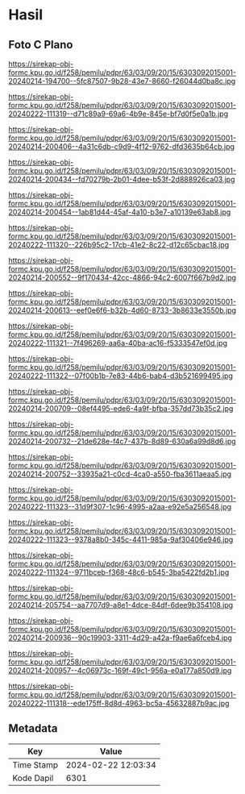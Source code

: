 # Hasil

## Foto C Plano

https://sirekap-obj-formc.kpu.go.id/f258/pemilu/pdpr/63/03/09/20/15/6303092015001-20240214-194700--5fc87507-9b28-43e7-8660-f26044d0ba8c.jpg

https://sirekap-obj-formc.kpu.go.id/f258/pemilu/pdpr/63/03/09/20/15/6303092015001-20240222-111319--d71c89a9-69a6-4b9e-845e-bf7d0f5e0a1b.jpg

https://sirekap-obj-formc.kpu.go.id/f258/pemilu/pdpr/63/03/09/20/15/6303092015001-20240214-200406--4a31c6db-c9d9-4f12-9762-dfd3635b64cb.jpg

https://sirekap-obj-formc.kpu.go.id/f258/pemilu/pdpr/63/03/09/20/15/6303092015001-20240214-200434--fd70279b-2b01-4dee-b53f-2d888926ca03.jpg

https://sirekap-obj-formc.kpu.go.id/f258/pemilu/pdpr/63/03/09/20/15/6303092015001-20240214-200454--1ab81d44-45af-4a10-b3e7-a10139e63ab8.jpg

https://sirekap-obj-formc.kpu.go.id/f258/pemilu/pdpr/63/03/09/20/15/6303092015001-20240222-111320--226b95c2-17cb-41e2-8c22-d12c65cbac18.jpg

https://sirekap-obj-formc.kpu.go.id/f258/pemilu/pdpr/63/03/09/20/15/6303092015001-20240214-200552--9f170434-42cc-4866-94c2-6007f667b9d2.jpg

https://sirekap-obj-formc.kpu.go.id/f258/pemilu/pdpr/63/03/09/20/15/6303092015001-20240214-200613--eef0e6f6-b32b-4d60-8733-3b8633e3550b.jpg

https://sirekap-obj-formc.kpu.go.id/f258/pemilu/pdpr/63/03/09/20/15/6303092015001-20240222-111321--7f496269-aa6a-40ba-ac16-f5333547ef0d.jpg

https://sirekap-obj-formc.kpu.go.id/f258/pemilu/pdpr/63/03/09/20/15/6303092015001-20240222-111322--07f00b1b-7e83-44b6-bab4-d3b521699495.jpg

https://sirekap-obj-formc.kpu.go.id/f258/pemilu/pdpr/63/03/09/20/15/6303092015001-20240214-200709--08ef4495-ede6-4a9f-bfba-357dd73b35c2.jpg

https://sirekap-obj-formc.kpu.go.id/f258/pemilu/pdpr/63/03/09/20/15/6303092015001-20240214-200732--21de628e-f4c7-437b-8d89-630a6a99d8d6.jpg

https://sirekap-obj-formc.kpu.go.id/f258/pemilu/pdpr/63/03/09/20/15/6303092015001-20240214-200752--33935a21-c0cd-4ca0-a550-fba3611aeaa5.jpg

https://sirekap-obj-formc.kpu.go.id/f258/pemilu/pdpr/63/03/09/20/15/6303092015001-20240222-111323--31d9f307-1c96-4995-a2aa-e92e5a256548.jpg

https://sirekap-obj-formc.kpu.go.id/f258/pemilu/pdpr/63/03/09/20/15/6303092015001-20240222-111323--9378a8b0-345c-4411-985a-9af30406e946.jpg

https://sirekap-obj-formc.kpu.go.id/f258/pemilu/pdpr/63/03/09/20/15/6303092015001-20240222-111324--9711bceb-f368-48c6-b545-3ba5422fd2b1.jpg

https://sirekap-obj-formc.kpu.go.id/f258/pemilu/pdpr/63/03/09/20/15/6303092015001-20240214-205754--aa7707d9-a8e1-4dce-84df-6dee9b354108.jpg

https://sirekap-obj-formc.kpu.go.id/f258/pemilu/pdpr/63/03/09/20/15/6303092015001-20240214-200936--90c19903-3311-4d29-a42a-f9ae6a6fceb4.jpg

https://sirekap-obj-formc.kpu.go.id/f258/pemilu/pdpr/63/03/09/20/15/6303092015001-20240214-200957--4c06973c-169f-49c1-956a-e0a177a850d9.jpg

https://sirekap-obj-formc.kpu.go.id/f258/pemilu/pdpr/63/03/09/20/15/6303092015001-20240222-111318--ede175ff-8d8d-4963-bc5a-45632887b9ac.jpg


## Metadata

| Key        | Value               |
| ---------- | ------------------- |
| Time Stamp | 2024-02-22 12:03:34 |
| Kode Dapil | 6301                |



